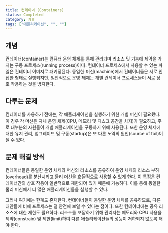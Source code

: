 ```yaml
---
title: 컨테이너 (Containers)
status: Completed
category: 기술
tags: ["애플리케이션", "", ""]
---
```


## 개념

컨테이너(container)는 컴퓨터 운영 체제를 통해 관리되며 리소스 및 기능에 제약을 가지는 구동 프로세스(running process)이다. 컨테이너 프로세스에서 사용할 수 있는 파일은 컨테이너 이미지로 패키징된다. 동일한 머신(machine)에서 컨테이너들은 서로 인접한 형태로 실행되지만, 일반적으로 운영 체제는 개별 컨테이너 프로세스들이 서로 상호 작용하는 것을 방지한다.

## 다루는 문제

컨테이너를 사용하기 전에는, 각 애플리케이션을 실행하기 위한 개별 머신이 필요했다. 이 경우 각 머신은 자체 운영 체제(CPU, 메모리 및 디스크 공간을 차지)가 필요하고, 주로 대부분의 자원들이 개별 애플리케이션을 구동하기 위해 사용된다. 또한 운영 체제에 대한 유지 관리, 업그레이드 및 구동(startup)은 또 다른 노역의 원인(source of toil)이 될 수 있다.

## 문제 해결 방식

컨테이너들은 동일한 운영 체제와 머신의 리소스를 공유하여 운영 체제의 리소스 부하(overhead)를 분산시키고 물리 머신을 효율적으로 사용할 수 있게 한다. 이 특징은 컨테이너간의 상호 작용이 일반적으로 제한되어 있기 때문에 가능하다. 이를 통해 동일한 물리 머신에서 더 많은 애플리케이션들을 실행할 수 있다.

그러나 여기에는 한계도 존재한다. 컨테이너들이 동일한 운영 체제를 공유하므로, 다른 대안들에 비해 프로세스는 덜 안전해 보일 수 있다는 점이다. 또한 컨테이너에는 공유 리소스에 대한 제한도 필요하다. 리소스를 보장하기 위해 관리자는 메모리와 CPU 사용을 제약(constrain) 및 제한(limit)하여 다른 애플리케이션들의 성능이 저하되지 않도록 해야 한다.
